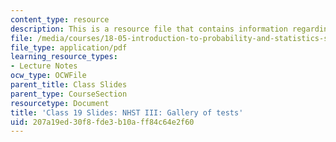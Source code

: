 ```yaml
---
content_type: resource
description: This is a resource file that contains information regarding class 19.
file: /media/courses/18-05-introduction-to-probability-and-statistics-spring-2014/207a19ed30f8fde3b10aff84c64e2f60_MIT18_05S14_class19_slides.pdf
file_type: application/pdf
learning_resource_types:
- Lecture Notes
ocw_type: OCWFile
parent_title: Class Slides
parent_type: CourseSection
resourcetype: Document
title: 'Class 19 Slides: NHST III: Gallery of tests'
uid: 207a19ed-30f8-fde3-b10a-ff84c64e2f60
---
```

